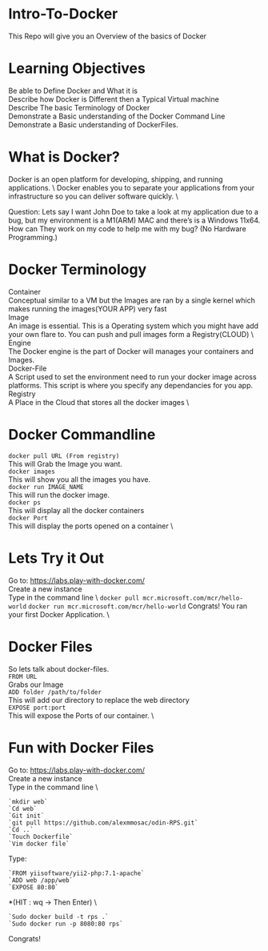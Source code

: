 # Intro-To-Docker
This Repo will give you an Overview of the basics of Docker

# Learning Objectives
Be able to Define Docker and What it is \
Describe how Docker is Different then a Typical Virtual machine \
Describe The basic Terminology of Docker \
Demonstrate a Basic understanding of the Docker Command Line \
Demonstrate a Basic understanding of DockerFiles. 

# What is Docker? 
Docker is an open platform for developing, shipping, and running applications. \ 
Docker enables you to separate your applications from your infrastructure so you can deliver software quickly. \

Question: 
Lets say I want John Doe to take a look at my application due to a bug, but my environment is a M1(ARM) MAC and there’s is a Windows 11x64. How can They work on my code to help me with my bug? (No Hardware Programming.) 


# Docker Terminology
Container \
Conceptual similar to a VM but the Images are ran by a single kernel which makes running the images(YOUR APP) very fast \
Image \
An image is essential. This is a Operating system which you might have add your own flare to. You can push and pull images form a Registry(CLOUD) \ 
Engine \
The Docker engine is the part of Docker will manages your containers and Images. \
Docker-File \
A Script used to set the environment need to run your docker image across platforms. This script is where you specify any dependancies for you app. \
Registry \
A Place in the Cloud that stores all the docker images \

# Docker Commandline
`docker pull URL (From registry)` \
	This will Grab the Image you want. \
`docker images` \
	This will show you all the images you have. \
`docker run IMAGE_NAME` \
	This will run the docker image. \
`docker ps` \
	This will display all the docker containers \
`docker Port` \
	This will display the ports opened on a container \


# Lets Try it Out
Go to: https://labs.play-with-docker.com/ \
Create a new instance \
Type in the command line \ 
	`docker pull mcr.microsoft.com/mcr/hello-world` 
	`docker run mcr.microsoft.com/mcr/hello-world` 
Congrats! You ran your first Docker Application. \

# Docker Files
So lets talk about docker-files. \
`FROM URL` \
	Grabs our Image \
`ADD folder /path/to/folder` \
	This will add our directory to replace the web directory \
`EXPOSE port:port` \
	This will expose the Ports of our container. \

# Fun with Docker Files
Go to: https://labs.play-with-docker.com/ \
Create a new instance \
Type in the command line \ 

	`mkdir web` 
	`Cd web` 
	`Git init`  
	`git pull https://github.com/alexmmosac/odin-RPS.git` 
	`Cd ..`  
	`Touch Dockerfile` 
	`Vim docker file` 

Type:

	`FROM yiisoftware/yii2-php:7.1-apache` 
	`ADD web /app/web` 
	`EXPOSE 80:80` 

*(HIT : wq -> Then Enter) \

	`Sudo docker build -t rps .` 
	`Sudo docker run -p 8080:80 rps` 

Congrats!   
